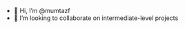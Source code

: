 - 👋 Hi, I’m @mumtazf
- 💞️ I’m looking to collaborate on intermediate-level projects

<!---
mumtazf/mumtazf is a ✨ special ✨ repository because its `README.md` (this file) appears on your GitHub profile.
You can click the Preview link to take a look at your changes.
--->
